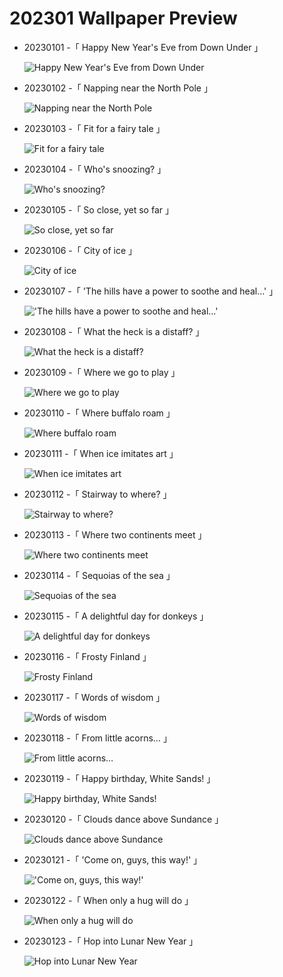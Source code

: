 # 202301 Wallpaper Preview 
- 20230101 -「 Happy New Year's Eve from Down Under 」
  ![Happy New Year's Eve from Down Under](https://bing.com/th?id=OHR.SydneyNYE_EN-US3807524923_UHD.jpg&rf=LaDigue_UHD.jpg&pid=hp&w=3840&h=2160&rs=1&c=4) 
- 20230102 -「 Napping near the North Pole 」
  ![Napping near the North Pole](https://bing.com/th?id=OHR.NorwayNYD_EN-US3880728634_UHD.jpg&rf=LaDigue_UHD.jpg&pid=hp&w=3840&h=2160&rs=1&c=4) 
- 20230103 -「 Fit for a fairy tale 」
  ![Fit for a fairy tale](https://bing.com/th?id=OHR.HohenzollernBurg_EN-US3949412118_UHD.jpg&rf=LaDigue_UHD.jpg&pid=hp&w=3840&h=2160&rs=1&c=4) 
- 20230104 -「 Who's snoozing? 」
  ![Who's snoozing?](https://bing.com/th?id=OHR.SandhillSleeping_EN-US4023790571_UHD.jpg&rf=LaDigue_UHD.jpg&pid=hp&w=3840&h=2160&rs=1&c=4) 
- 20230105 -「 So close, yet so far 」
  ![So close, yet so far](https://bing.com/th?id=OHR.Perihelion_EN-US4106263162_UHD.jpg&rf=LaDigue_UHD.jpg&pid=hp&w=3840&h=2160&rs=1&c=4) 
- 20230106 -「 City of ice 」
  ![City of ice](https://bing.com/th?id=OHR.HIISSF_EN-US4182845947_UHD.jpg&rf=LaDigue_UHD.jpg&pid=hp&w=3840&h=2160&rs=1&c=4) 
- 20230107 -「 'The hills have a power to soothe and heal...' 」
  !['The hills have a power to soothe and heal...'](https://bing.com/th?id=OHR.BlackFell_EN-US4276698070_UHD.jpg&rf=LaDigue_UHD.jpg&pid=hp&w=3840&h=2160&rs=1&c=4) 
- 20230108 -「 What the heck is a distaff? 」
  ![What the heck is a distaff?](https://bing.com/th?id=OHR.Mohair_EN-US4379797092_UHD.jpg&rf=LaDigue_UHD.jpg&pid=hp&w=3840&h=2160&rs=1&c=4) 
- 20230109 -「 Where we go to play 」
  ![Where we go to play](https://bing.com/th?id=OHR.Breckenridge_EN-US4460042968_UHD.jpg&rf=LaDigue_UHD.jpg&pid=hp&w=3840&h=2160&rs=1&c=4) 
- 20230110 -「 Where buffalo roam 」
  ![Where buffalo roam](https://bing.com/th?id=OHR.BisonWindCave_EN-US4537340482_UHD.jpg&rf=LaDigue_UHD.jpg&pid=hp&w=3840&h=2160&rs=1&c=4) 
- 20230111 -「 When ice imitates art 」
  ![When ice imitates art](https://bing.com/th?id=OHR.HummockIce_EN-US4606231645_UHD.jpg&rf=LaDigue_UHD.jpg&pid=hp&w=3840&h=2160&rs=1&c=4) 
- 20230112 -「 Stairway to where? 」
  ![Stairway to where?](https://bing.com/th?id=OHR.Umschreibung_EN-US4693850900_UHD.jpg&rf=LaDigue_UHD.jpg&pid=hp&w=3840&h=2160&rs=1&c=4) 
- 20230113 -「 Where two continents meet 」
  ![Where two continents meet](https://bing.com/th?id=OHR.RumeliHisari_EN-US4800002879_UHD.jpg&rf=LaDigue_UHD.jpg&pid=hp&w=3840&h=2160&rs=1&c=4) 
- 20230114 -「 Sequoias of the sea 」
  ![Sequoias of the sea](https://bing.com/th?id=OHR.Pneumatocysts_EN-US1065729036_UHD.jpg&rf=LaDigue_UHD.jpg&pid=hp&w=3840&h=2160&rs=1&c=4) 
- 20230115 -「 A delightful day for donkeys 」
  ![A delightful day for donkeys](https://bing.com/th?id=OHR.DonkeyFeast_EN-US1153850805_UHD.jpg&rf=LaDigue_UHD.jpg&pid=hp&w=3840&h=2160&rs=1&c=4) 
- 20230116 -「 Frosty Finland 」
  ![Frosty Finland](https://bing.com/th?id=OHR.Turku_EN-US1258814703_UHD.jpg&rf=LaDigue_UHD.jpg&pid=hp&w=3840&h=2160&rs=1&c=4) 
- 20230117 -「 Words of wisdom 」
  ![Words of wisdom](https://bing.com/th?id=OHR.InscriptionWall_EN-US1392173431_UHD.jpg&rf=LaDigue_UHD.jpg&pid=hp&w=3840&h=2160&rs=1&c=4) 
- 20230118 -「 From little acorns… 」
  ![From little acorns…](https://bing.com/th?id=OHR.SessileOaks_EN-US1487454928_UHD.jpg&rf=LaDigue_UHD.jpg&pid=hp&w=3840&h=2160&rs=1&c=4) 
- 20230119 -「 Happy birthday, White Sands! 」
  ![Happy birthday, White Sands!](https://bing.com/th?id=OHR.WhiteSands_EN-US1584863251_UHD.jpg&rf=LaDigue_UHD.jpg&pid=hp&w=3840&h=2160&rs=1&c=4) 
- 20230120 -「 Clouds dance above Sundance 」
  ![Clouds dance above Sundance](https://bing.com/th?id=OHR.SFFParkCity_EN-US1872185938_UHD.jpg&rf=LaDigue_UHD.jpg&pid=hp&w=3840&h=2160&rs=1&c=4) 
- 20230121 -「 'Come on, guys, this way!' 」
  !['Come on, guys, this way!'](https://bing.com/th?id=OHR.FalklandKings_EN-US1992849422_UHD.jpg&rf=LaDigue_UHD.jpg&pid=hp&w=3840&h=2160&rs=1&c=4) 
- 20230122 -「 When only a hug will do 」
  ![When only a hug will do](https://bing.com/th?id=OHR.HuggingKanga_EN-US2086666028_UHD.jpg&rf=LaDigue_UHD.jpg&pid=hp&w=3840&h=2160&rs=1&c=4) 
- 20230123 -「 Hop into Lunar New Year 」
  ![Hop into Lunar New Year](https://bing.com/th?id=OHR.YearRabbit_EN-US2153925391_UHD.jpg&rf=LaDigue_UHD.jpg&pid=hp&w=3840&h=2160&rs=1&c=4) 
